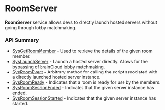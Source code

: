 # RoomServer

**RoomServer** service allows devs to directly launch hosted servers without going through lobby matchmaking.

### API Summary

-   [SysGetRoomMember](/api/capi/roomserver/sysgetroommember) - Used to retrieve the details of the given room member.
-   [SysLaunchServer](/api/capi/roomserver/syslaunchserver) - Launch a hosted server directly. Allows for the bypassing of brainCloud lobby matchmaking.
-   [SysRoomEvent](/api/capi/roomserver/sysroomevent) - Arbitrary method for calling the script associated with a directly launched hosted server instance.
-   [SysRoomReady](/api/capi/roomserver/sysroomready) - Indicates that a room is ready for use by the members.
-   [SysRoomSessionEnded](/api/capi/roomserver/sysroomsessionended) - Indicates that the given server instance has ended.
-   [SysRoomSessionStarted](/api/capi/roomserver/sysroomsessionstarted) - Indicates that the given server instance has started.


<DocCardList />
